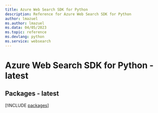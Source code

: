 ```yaml
---
title: Azure Web Search SDK for Python
description: Reference for Azure Web Search SDK for Python
author: lmazuel
ms.author: lmazuel
ms.data: 04/05/2023
ms.topic: reference
ms.devlang: python
ms.service: websearch
---
```

# Azure Web Search SDK for Python - latest
## Packages - latest
[!INCLUDE [packages](web-search-index.md)]